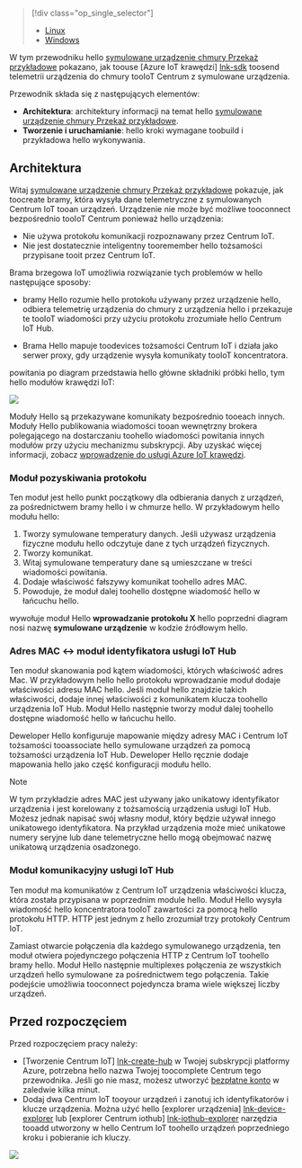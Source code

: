 > [!div class="op_single_selector"]
> * [Linux](../articles/iot-hub/iot-hub-linux-iot-edge-simulated-device.md)
> * [Windows](../articles/iot-hub/iot-hub-windows-iot-edge-simulated-device.md)

W tym przewodniku hello [symulowane urządzenie chmury Przekaż przykładowe] pokazano, jak toouse [Azure IoT krawędzi] [ lnk-sdk] toosend telemetrii urządzenia do chmury tooIoT Centrum z symulowane urządzenia.

Przewodnik składa się z następujących elementów:

* **Architektura**: architektury informacji na temat hello [symulowane urządzenie chmury Przekaż przykładowe].
* **Tworzenie i uruchamianie**: hello kroki wymagane toobuild i przykładowa hello wykonywania.

## <a name="architecture"></a>Architektura

Witaj [symulowane urządzenie chmury Przekaż przykładowe] pokazuje, jak toocreate bramy, która wysyła dane telemetryczne z symulowanych Centrum IoT tooan urządzeń. Urządzenie nie może być możliwe tooconnect bezpośrednio tooIoT Centrum ponieważ hello urządzenia:

* Nie używa protokołu komunikacji rozpoznawany przez Centrum IoT.
* Nie jest dostatecznie inteligentny tooremember hello tożsamości przypisane tooit przez Centrum IoT.

Brama brzegowa IoT umożliwia rozwiązanie tych problemów w hello następujące sposoby:

* bramy Hello rozumie hello protokołu używany przez urządzenie hello, odbiera telemetrię urządzenia do chmury z urządzenia hello i przekazuje te tooIoT wiadomości przy użyciu protokołu zrozumiałe hello Centrum IoT Hub.

* Brama Hello mapuje toodevices tożsamości Centrum IoT i działa jako serwer proxy, gdy urządzenie wysyła komunikaty tooIoT koncentratora.

powitania po diagram przedstawia hello główne składniki próbki hello, tym hello modułów krawędzi IoT:

![][1]

Moduły Hello są przekazywane komunikaty bezpośrednio tooeach innych. Moduły Hello publikowania wiadomości tooan wewnętrzny brokera polegającego na dostarczaniu toohello wiadomości powitania innych modułów przy użyciu mechanizmu subskrypcji. Aby uzyskać więcej informacji, zobacz [wprowadzenie do usługi Azure IoT krawędzi][lnk-gw-getstarted].

### <a name="protocol-ingestion-module"></a>Moduł pozyskiwania protokołu

Ten moduł jest hello punkt początkowy dla odbierania danych z urządzeń, za pośrednictwem bramy hello i w chmurze hello. W przykładowym hello modułu hello:

1. Tworzy symulowane temperatury danych. Jeśli używasz urządzenia fizyczne modułu hello odczytuje dane z tych urządzeń fizycznych.
1. Tworzy komunikat.
1. Witaj symulowane temperatury dane są umieszczane w treści wiadomości powitania.
1. Dodaje właściwość fałszywy komunikat toohello adres MAC.
1. Powoduje, że moduł dalej toohello dostępne wiadomość hello w łańcuchu hello.

wywołuje moduł Hello **wprowadzanie protokołu X** hello poprzedni diagram nosi nazwę **symulowane urządzenie** w kodzie źródłowym hello.

### <a name="mac-lt-gt-iot-hub-id-module"></a>Adres MAC &lt;-&gt; moduł identyfikatora usługi IoT Hub

Ten moduł skanowania pod kątem wiadomości, których właściwość adres Mac. W przykładowym hello hello protokołu wprowadzanie moduł dodaje właściwości adresu MAC hello. Jeśli moduł hello znajdzie takich właściwości, dodaje innej właściwości z komunikatem klucza toohello urządzenia IoT Hub. Moduł Hello następnie tworzy moduł dalej toohello dostępne wiadomość hello w łańcuchu hello.

Deweloper Hello konfiguruje mapowanie między adresy MAC i Centrum IoT tożsamości tooassociate hello symulowane urządzeń za pomocą tożsamości urządzenia IoT Hub. Deweloper Hello ręcznie dodaje mapowania hello jako część konfiguracji modułu hello.

> [!NOTE]
> W tym przykładzie adres MAC jest używany jako unikatowy identyfikator urządzenia i jest korelowany z tożsamością urządzenia usługi IoT Hub. Możesz jednak napisać swój własny moduł, który będzie używał innego unikatowego identyfikatora. Na przykład urządzenia może mieć unikatowe numery seryjne lub dane telemetryczne hello mogą obejmować nazwę unikatową urządzenia osadzonego.

### <a name="iot-hub-communication-module"></a>Moduł komunikacyjny usługi IoT Hub

Ten moduł ma komunikatów z Centrum IoT urządzenia właściwości klucza, która została przypisana w poprzednim module hello. Moduł Hello wysyła wiadomość hello koncentratora tooIoT zawartości za pomocą hello protokołu HTTP. HTTP jest jednym z hello zrozumiał trzy protokoły Centrum IoT.

Zamiast otwarcie połączenia dla każdego symulowanego urządzenia, ten moduł otwiera pojedynczego połączenia HTTP z Centrum IoT toohello bramy hello. Moduł Hello następnie multiplexes połączenia ze wszystkich urządzeń hello symulowane za pośrednictwem tego połączenia. Takie podejście umożliwia tooconnect pojedyncza brama wiele większej liczby urządzeń.

## <a name="before-you-get-started"></a>Przed rozpoczęciem

Przed rozpoczęciem pracy należy:

* [Tworzenie Centrum IoT] [ lnk-create-hub] w Twojej subskrypcji platformy Azure, potrzebna hello nazwa Twojej toocomplete Centrum tego przewodnika. Jeśli go nie masz, możesz utworzyć [bezpłatne konto][lnk-free-trial] w zaledwie kilka minut.
* Dodaj dwa Centrum IoT tooyour urządzeń i zanotuj ich identyfikatorów i klucze urządzenia. Można użyć hello [explorer urządzenia] [ lnk-device-explorer] lub [explorer Centrum iothub] [ lnk-iothub-explorer] narzędzia tooadd utworzony w hello Centrum IoT toohello urządzeń poprzedniego kroku i pobieranie ich kluczy.

![][2]

<!-- Images -->
[1]: media/iot-hub-iot-edge-simulated-selector/image1.png
[2]: media/iot-hub-iot-edge-simulated-selector/image2.png

<!-- Links -->
[symulowane urządzenie chmury Przekaż przykładowe]: https://github.com/Azure/iot-edge/blob/master/samples/simulated_device_cloud_upload/README.md
[lnk-sdk]: https://github.com/Azure/iot-edge
[lnk-gw-getstarted]: ../articles/iot-hub/iot-hub-linux-iot-edge-get-started.md
[lnk-free-trial]: https://azure.microsoft.com/pricing/free-trial/
[lnk-device-explorer]: https://github.com/Azure/azure-iot-sdk-csharp/tree/master/tools/DeviceExplorer
[lnk-iothub-explorer]: https://github.com/Azure/iothub-explorer/blob/master/readme.md
[lnk-create-hub]: ../articles/iot-hub/iot-hub-create-through-portal.md